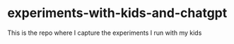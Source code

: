 # experiments-with-kids-and-chatgpt
This is the repo where I capture the experiments I run with my kids

